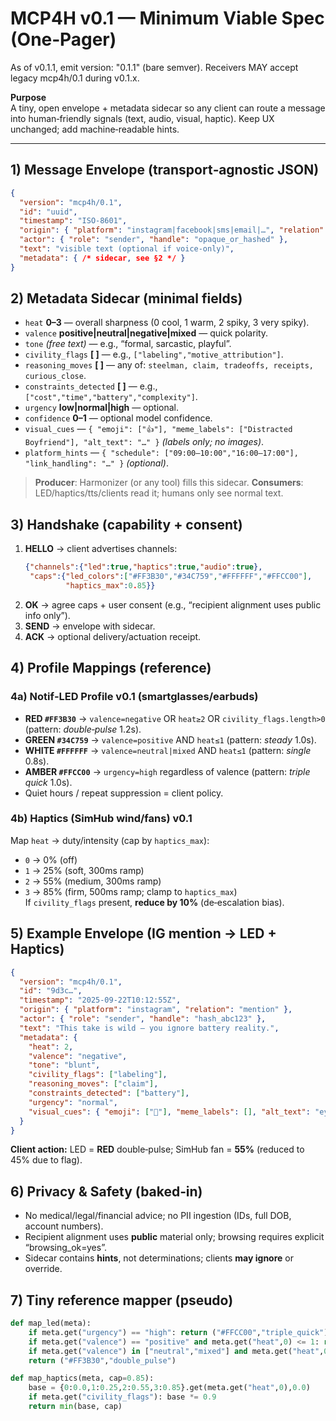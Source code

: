 # MCP4H v0.1 — Minimum Viable Spec (One‑Pager)

As of v0.1.1, emit version: "0.1.1" (bare semver). Receivers MAY accept legacy mcp4h/0.1 during v0.1.x.

**Purpose**  
A tiny, open envelope + metadata sidecar so any client can route a message into human‑friendly signals (text, audio, visual, haptic). Keep UX unchanged; add machine‑readable hints.

---

## 1) Message Envelope (transport‑agnostic JSON)
```json
{
  "version": "mcp4h/0.1",
  "id": "uuid",
  "timestamp": "ISO-8601",
  "origin": { "platform": "instagram|facebook|sms|email|…", "relation": "dm|mention|tag|comment" },
  "actor": { "role": "sender", "handle": "opaque_or_hashed" },
  "text": "visible text (optional if voice-only)",
  "metadata": { /* sidecar, see §2 */ }
}
```

## 2) Metadata Sidecar (minimal fields)
- `heat` **0–3** — overall sharpness (0 cool, 1 warm, 2 spiky, 3 very spiky).  
- `valence` **positive|neutral|negative|mixed** — quick polarity.  
- `tone` *(free text)* — e.g., “formal, sarcastic, playful”.  
- `civility_flags` **[ ]** — e.g., `["labeling","motive_attribution"]`.  
- `reasoning_moves` **[ ]** — any of: `steelman, claim, tradeoffs, receipts, curious_close`.  
- `constraints_detected` **[ ]** — e.g., `["cost","time","battery","complexity"]`.  
- `urgency` **low|normal|high** — optional.  
- `confidence` **0–1** — optional model confidence.  
- `visual_cues` — `{ "emoji": ["👍"], "meme_labels": ["Distracted Boyfriend"], "alt_text": "…" }` *(labels only; no images)*.  
- `platform_hints` — `{ "schedule": ["09:00–10:00","16:00–17:00"], "link_handling": "…" }` *(optional)*.

> **Producer**: Harmonizer (or any tool) fills this sidecar. **Consumers**: LED/haptics/tts/clients read it; humans only see normal text.

## 3) Handshake (capability + consent)
1. **HELLO** → client advertises channels:  
   ```json
   {"channels":{"led":true,"haptics":true,"audio":true},
    "caps":{"led_colors":["#FF3B30","#34C759","#FFFFFF","#FFCC00"],
            "haptics_max":0.85}}
   ```
2. **OK** → agree caps + user consent (e.g., “recipient alignment uses public info only”).  
3. **SEND** → envelope with sidecar.  
4. **ACK** → optional delivery/actuation receipt.

## 4) Profile Mappings (reference)

### 4a) Notif‑LED Profile v0.1 (smartglasses/earbuds)
- **RED `#FF3B30`** → `valence=negative` OR `heat≥2` OR `civility_flags.length>0` (pattern: *double‑pulse* 1.2s).  
- **GREEN `#34C759`** → `valence=positive` AND `heat≤1` (pattern: *steady* 1.0s).  
- **WHITE `#FFFFFF`** → `valence=neutral|mixed` AND `heat≤1` (pattern: *single* 0.8s).  
- **AMBER `#FFCC00`** → `urgency=high` regardless of valence (pattern: *triple quick* 1.0s).  
- Quiet hours / repeat suppression = client policy.

### 4b) Haptics (SimHub wind/fans) v0.1
Map `heat` → duty/intensity (cap by `haptics_max`):
- `0` → 0% (off)  
- `1` → 25% (soft, 300ms ramp)  
- `2` → 55% (medium, 300ms ramp)  
- `3` → 85% (firm, 500ms ramp; clamp to `haptics_max`)  
If `civility_flags` present, **reduce by 10%** (de‑escalation bias).

## 5) Example Envelope (IG mention → LED + Haptics)
```json
{
  "version": "mcp4h/0.1",
  "id": "9d3c…",
  "timestamp": "2025-09-22T10:12:55Z",
  "origin": { "platform": "instagram", "relation": "mention" },
  "actor": { "role": "sender", "handle": "hash_abc123" },
  "text": "This take is wild — you ignore battery reality.",
  "metadata": {
    "heat": 2,
    "valence": "negative",
    "tone": "blunt",
    "civility_flags": ["labeling"],
    "reasoning_moves": ["claim"],
    "constraints_detected": ["battery"],
    "urgency": "normal",
    "visual_cues": { "emoji": ["👀"], "meme_labels": [], "alt_text": "eyes emoji meaning 'looking closely'" }
  }
}
```
**Client action:** LED = **RED** double‑pulse; SimHub fan = **55%** (reduced to 45% due to flag).

## 6) Privacy & Safety (baked‑in)
- No medical/legal/financial advice; no PII ingestion (IDs, full DOB, account numbers).  
- Recipient alignment uses **public** material only; browsing requires explicit “browsing_ok=yes”.  
- Sidecar contains **hints**, not determinations; clients **may ignore** or override.

## 7) Tiny reference mapper (pseudo)
```python
def map_led(meta):
    if meta.get("urgency") == "high": return ("#FFCC00","triple_quick")
    if meta.get("valence") == "positive" and meta.get("heat",0) <= 1: return ("#34C759","steady")
    if meta.get("valence") in ["neutral","mixed"] and meta.get("heat",0) <= 1: return ("#FFFFFF","single")
    return ("#FF3B30","double_pulse")

def map_haptics(meta, cap=0.85):
    base = {0:0.0,1:0.25,2:0.55,3:0.85}.get(meta.get("heat",0),0.0)
    if meta.get("civility_flags"): base *= 0.9
    return min(base, cap)
```
